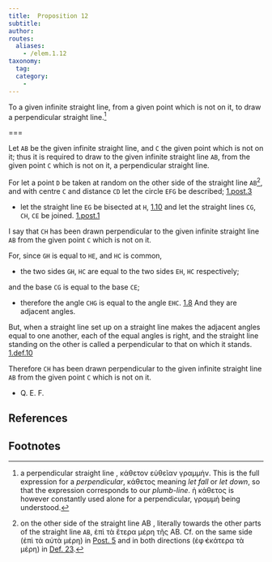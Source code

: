 ```yaml
---
title:  Proposition 12
subtitle:
author:
routes:
  aliases:
    - /elem.1.12
taxonomy:
  tag:
  category:
    -
---
```


To a given infinite straight line, from a given point which is not on it, to draw a perpendicular straight line.[^1]

===

Let `AB` be the given infinite straight line, and `C` the given point which is not on it; thus it is required to draw to the given infinite straight line `AB`, from the given point `C` which is not on it, a perpendicular straight line.

For let a point `D` be taken at random on the other side of the straight line `AB`[^2], and with centre `C` and distance `CD` let the circle `EFG` be described; [1.post.3]

- let the straight line `EG` be bisected at `H`, [1.10] and let the straight lines `CG`, `CH`, `CE` be joined. [1.post.1]

I say that `CH` has been drawn perpendicular to the given infinite straight line `AB` from the given point `C` which is not on it. 

For, since `GH` is equal to `HE`, and `HC` is common, 

- the two sides `GH`, `HC` are equal to the two sides `EH`, `HC` respectively;

and the base `CG` is equal to the base `CE`; 

- therefore the angle `CHG` is equal to the angle `EHC`. [1.8] And they are adjacent angles.

But, when a straight line set up on a straight line makes the adjacent angles equal to one another, each of the equal angles is right, and the straight line standing on the other is called a perpendicular to that on which it stands. [1.def.10]

Therefore `CH` has been drawn perpendicular to the given infinite straight line `AB` from the given point `C` which is not on it.

- Q. E. F.

## References

[1.def.10]: /elem.1.def.10 "Book 1 - Definition 10"
[1.10]: /elem.1.10 "Book 1 - Proposition 10"
[1.8]: /elem.1.8 "Book 1 - Proposition 8"
[1.post.1]: /elem.1.post.1 "Book 1 - Postulate 1"
[1.post.3]: /elem.1.post.3 "Book 1 - Postulate 3"


## Footnotes

[^1]: a perpendicular straight line
    , <foreign lang="greek">κάθετον εὐθεῖαν γραμμἡν</foreign>. This is the full expression for a <em>perpendicular</em>, <foreign lang="greek">κάθετος</foreign> meaning <em>let fall</em> or <em>let down</em>, so that the expression corresponds to our <em>plumb-line</em>. <foreign lang="greek">ἡ κάθετος</foreign> is however constantly used alone for a perpendicular, <foreign lang="greek">γραμμἡ</foreign> being understood.

[^2]: on the other side of the straight line AB
    , literally <quote>towards the other parts of the straight line `AB`,</quote> <foreign lang="greek">ἐπὶ τὰ ἕτερα μέρη τῆς</foreign> AB. Cf. <quote>on the same side</quote> (<foreign lang="greek">ἐπὶ τὰ αὐτὰ μέρη</foreign>) in <a href="/elem.1.post.5">Post. 5</a> and <quote>in both directions</quote> (<foreign lang="greek">ἐφ̓ ἑκάτερα τὰ μἑρη</foreign>) in <a href="/elem.1.def.23">Def. 23</a>.

